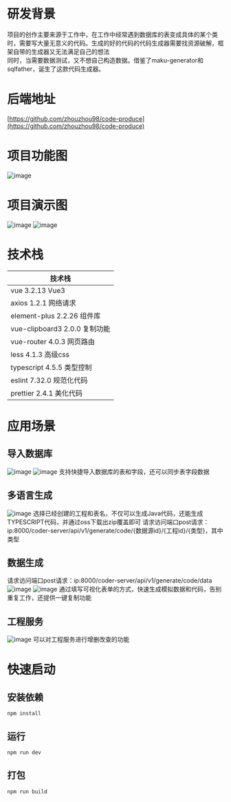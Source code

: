 # 研发背景 
项目的创作主要来源于工作中，在工作中经常遇到数据库的表变成具体的某个类时，需要写大量无意义的代码。生成的好的代码的代码生成器需要找资源破解，框架自带的生成器又无法满足自己的想法<br>
同时，当需要数据测试，又不想自己构造数据。借鉴了maku-generator和sqlfather，诞生了这款代码生成器。
# 后端地址
[https://github.com/zhouzhou98/code-produce](https://github.com/zhouzhou98/code-produce)
# 项目功能图
![image](img/9.png)
# 项目演示图
![image](img/1.png)
![image](img/2.png)
# 技术栈
|  技术栈   | 
|  ----  |
|vue 3.2.13 Vue3|
|axios 1.2.1 网络请求|
|element-plus 2.2.26 组件库|
|vue-clipboard3 2.0.0 复制功能|
|vue-router 4.0.3 网页路由|
|less 4.1.3 高级css|
|typescript 4.5.5 类型控制|
|eslint 7.32.0 规范化代码|
|prettier 2.4.1 美化代码|
# 应用场景
## 导入数据库
![image](img/7.png)
![image](img/8.png)
支持快捷导入数据库的表和字段，还可以同步表字段数据
## 多语言生成
![image](img/4.png)
选择已经创建的工程和表名，不仅可以生成Java代码，还能生成TYPESCRIPT代码，并通过oss下载出zip覆盖即可
请求访问端口post请求：ip:8000/coder-server/api/v1/generate/code/{数据源id}/{工程id}/{类型}，其中类型
## 数据生成
请求访问端口post请求：ip:8000/coder-server/api/v1/generate/code/data
![image](img/3.png)
![image](img/6.png)
通过填写可视化表单的方式，快速生成模拟数据和代码，告别重复工作，还提供一键复制功能
## 工程服务
![image](img/5.png)
可以对工程服务进行增删改查的功能
# 快速启动
## 安装依赖
```
npm install
```
## 运行
```
npm run dev
```
## 打包
```
npm run build
```
